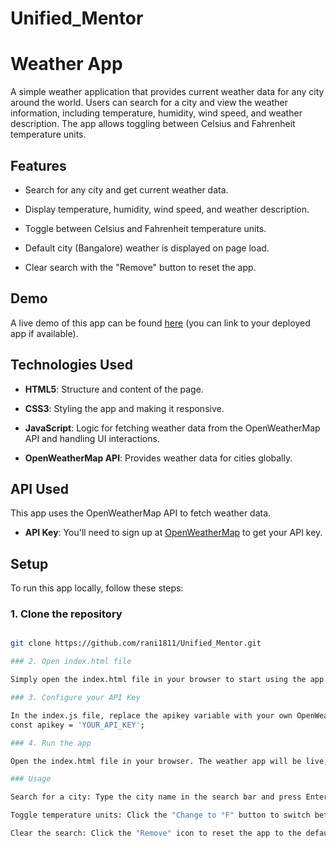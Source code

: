 # Unified_Mentor

# Weather App 

 A simple weather application that provides current weather data for any city around the world. Users can search for a city and view the weather information, including temperature, humidity, wind speed, and weather description. The app allows toggling between Celsius and Fahrenheit temperature units. 

 ## Features 

 - Search for any city and get current weather data. 

- Display temperature, humidity, wind speed, and weather description. 

- Toggle between Celsius and Fahrenheit temperature units. 

- Default city (Bangalore) weather is displayed on page load. 

- Clear search with the "Remove" button to reset the app. 

 ## Demo 

 A live demo of this app can be found [here](#) (you can link to your deployed app if available). 

 ## Technologies Used 

 - **HTML5**: Structure and content of the page. 

- **CSS3**: Styling the app and making it responsive. 

- **JavaScript**: Logic for fetching weather data from the OpenWeatherMap API and handling UI interactions. 

- **OpenWeatherMap API**: Provides weather data for cities globally. 

 ## API Used 

 This app uses the OpenWeatherMap API to fetch weather data. 

 - **API Key**: You'll need to sign up at [OpenWeatherMap](https://openweathermap.org/) to get your API key. 

## Setup 
To run this app locally, follow these steps: 

 ### 1. Clone the repository  

 ```bash 

git clone https://github.com/rani1811/Unified_Mentor.git

### 2. Open index.html file 

Simply open the index.html file in your browser to start using the app. No server setup is required. 

 ### 3. Configure your API Key 

In the index.js file, replace the apikey variable with your own OpenWeatherMap API key: 
const apikey = 'YOUR_API_KEY'; 

### 4. Run the app 

Open the index.html file in your browser. The weather app will be live, and you can start searching for cities. 

 ### Usage 

Search for a city: Type the city name in the search bar and press Enter or click the search button. 

Toggle temperature units: Click the "Change to °F" button to switch between Celsius and Fahrenheit. 

Clear the search: Click the "Remove" icon to reset the app to the default city (Bangalore). 

 